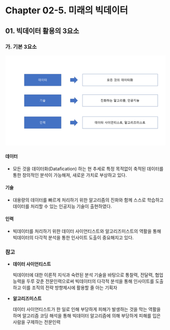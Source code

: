 # Chapter 02-5. 미래의 빅데이터



## 01. 빅데이터 활용의 3요소



### 가. 기본 3요소

![2-6](image/2-6.png)

#### 데이터

- 모든 것을 데이터화(Datafication) 하는 현 추세로 특정 목적없이 축적된 데이터를 통한 창의적인 분석이 가능해져, 새로운 가치로 부상하고 있다.

#### 기술

- 대용량의 데이터를 빠르게 처리하기 위한 알고리즘의 진화와 함께 스스로 학습하고 데이터를 처리할 수 있는 인공지능 기술이 출현하였다.

#### 인력

- 빅데이터를 처리하기 위한 데이터 사이언티스트와 알고리즈미스트의 역활을 통해 빅데이터의 다각적 분석을 통한 인사이트 도출이 중요해지고 있다.





### 참고

- **데이터 사이언티스트**  

  빅데이터에 대한 이론적 지식과 숙련된 분석 기술을 바탕으로 통찰력, 전달력, 협업 능력을 두루 갖춘 전문인력으로써 빅데이터의 다각적 분석을 통해 인사이트를 도출하고 이를 조직의 전략 방향제시에 활용할 줄 아는 기획자

- **알고리즈미스트**  

  데이터 사이언티스트가 한 일로 인해 부당하게 피해가 발생하는 것을 막는 역활을 하며 알고리즘 코딩 해석을 통해 빅데이터 알고리즘에 의해 부당하게 피해를 입은 사람을 구제하는 전문인력